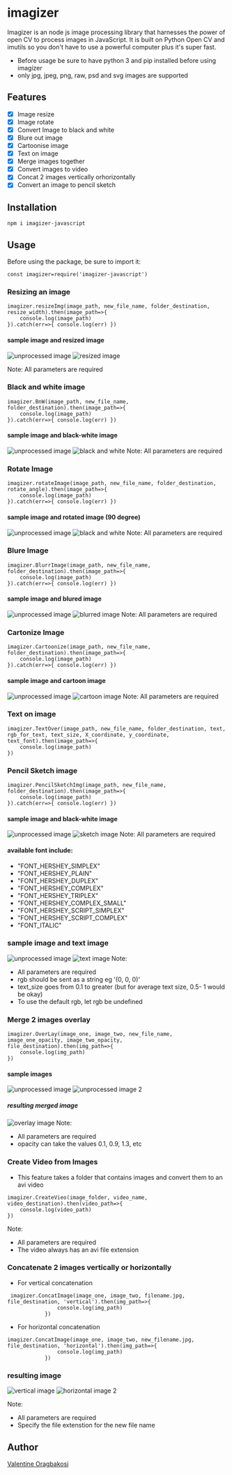 # imagizer

Imagizer is an node js image processing library that harnesses the power of open CV to process images in JavaScript. It is built on Python Open CV and imutils so you don't have to use a powerful computer plus it's super fast.

* Before usage be sure to have python 3 and pip installed before using imagizer
* only jpg, jpeg, png, raw, psd and svg images are supported

## Features
- [x] Image resize
- [x] Image rotate
- [x] Convert Image to black and white
- [x] Blure out image
- [x] Cartoonise image
- [x] Text on image
- [x] Merge images together
- [x] Convert images to video
- [x] Concat 2 images vertically orhorizontally
- [x] Convert an image to pencil sketch

## Installation

```
npm i imagizer-javascript

```

## Usage

Before using the package, be sure to import it:

```
const imagizer=require('imagizer-javascript')

```
### Resizing an image

```
imagizer.resizeImg(image_path, new_file_name, folder_destination, resize_width).then(image_path=>{
    console.log(image_path)
}).catch(err=>{ console.log(err) })

```
#### sample image and resized image
![unprocessed image](https://res.cloudinary.com/rchain/image/upload/v1582042402/download.jpg)
![resized image](https://res.cloudinary.com/rchain/image/upload/v1582042745/test.jpg)

Note: All parameters are required


### Black and white image

```
imagizer.BnW(image_path, new_file_name, folder_destination).then(image_path=>{
    console.log(image_path)
}).catch(err=>{ console.log(err) })

```
#### sample image and black-white image
![unprocessed image](https://res.cloudinary.com/rchain/image/upload/v1582042402/download.jpg)
![black and white](https://res.cloudinary.com/rchain/image/upload/v1582042896/test2.jpg)
Note: All parameters are required

### Rotate Image

```
imagizer.rotateImage(image_path, new_file_name, folder_destination, rotate_angle).then(image_path=>{
    console.log(image_path)
}).catch(err=>{ console.log(err) })

```

#### sample image and rotated image (90 degree)
![unprocessed image](https://res.cloudinary.com/rchain/image/upload/v1582042402/download.jpg)
![black and white](https://res.cloudinary.com/rchain/image/upload/v1582043258/tester.jpg)
Note: All parameters are required

### Blure Image

```
imagizer.BlurrImage(image_path, new_file_name, folder_destination).then(image_path=>{
    console.log(image_path)
}).catch(err=>{ console.log(err) })

```
#### sample image and blured image
![unprocessed image](https://res.cloudinary.com/rchain/image/upload/v1582042402/download.jpg)
![blurred image](https://res.cloudinary.com/rchain/image/upload/v1582043702/blured.jpg)
Note: All parameters are required

### Cartonize Image

```
imagizer.Cartoonize(image_path, new_file_name, folder_destination).then(image_path=>{
    console.log(image_path)
}).catch(err=>{ console.log(err) })

```

#### sample image and cartoon image
![unprocessed image](https://res.cloudinary.com/rchain/image/upload/v1582042402/download.jpg)
![cartoon image](https://res.cloudinary.com/rchain/image/upload/v1582043805/cartoon.jpg)
Note: All parameters are required

### Text on image

```
imagizer.TextOver(image_path, new_file_name, folder_destination, text, rgb_for_text, text_size, X_coordinate, y_coordinate, text_font).then(image_path=>{
    console.log(image_path)
})

```

### Pencil Sketch image

```
imagizer.PencilSketchImg(image_path, new_file_name, folder_destination).then(image_path=>{
    console.log(image_path)
}).catch(err=>{ console.log(err) })

```
#### sample image and black-white image
![unprocessed image](https://res.cloudinary.com/rchain/image/upload/v1582042402/download.jpg)
![sketch image](https://res.cloudinary.com/rchain/image/upload/v1591868931/hey.jpg)
Note: All parameters are required

#### available font include:
* "FONT_HERSHEY_SIMPLEX"
* "FONT_HERSHEY_PLAIN"
* "FONT_HERSHEY_DUPLEX"
* "FONT_HERSHEY_COMPLEX"
* "FONT_HERSHEY_TRIPLEX"
* "FONT_HERSHEY_COMPLEX_SMALL"
* "FONT_HERSHEY_SCRIPT_SIMPLEX"
* "FONT_HERSHEY_SCRIPT_COMPLEX"
* "FONT_ITALIC"

### sample image and text image
![unprocessed image](https://res.cloudinary.com/rchain/image/upload/v1582042402/download.jpg)
![text image](https://res.cloudinary.com/rchain/image/upload/v1583495476/text.jpg)
Note:
* All parameters are required
* rgb should be sent as a string eg '(0, 0, 0)'
* text_size goes from 0.1 to greater (but for average text size, 0.5- 1 would be okay)
* To use the default rgb, let rgb be undefined


### Merge 2 images overlay

```
imagizer.OverLay(image_one, image_two, new_file_name, image_one_opacity, image_two_opacity, file_destination).then(img_path=>{
    console.log(img_path)
})

```

#### sample images
![unprocessed image](https://res.cloudinary.com/rchain/image/upload/v1582042402/download.jpg)
![unprocessed image 2](https://res.cloudinary.com/rchain/image/upload/v1584451137/download2.jpg)

##### resulting merged image
![overlay image](https://res.cloudinary.com/rchain/image/upload/v1584451148/overlay.jpg)
Note:
* All parameters are required
* opacity can take the values 0.1, 0.9, 1.3, etc 

### Create Video from Images

* This feature takes a folder that contains images and convert them to an avi video

```
imagizer.CreateVieo(image_folder, video_name, video_destination).then(video_path=>{
    console.log(video_path)
})
```
Note:
* All parameters are required
* The video always has an avi file extension

### Concatenate 2 images vertically or horizontally

* For vertical concatenation

```
 imagizer.ConcatImage(image_one, image_two, filename.jpg, file_destination, 'vertical').then(img_path=>{
                console.log(img_path)
            })
```
* For horizontal concatenation

```
imagizer.ConcatImage(image_one, image_two, new_filename.jpg, file_destination, 'horizontal').then(img_path=>{
                console.log(img_path)
            })
```

### resulting image
![vertical image](https://res.cloudinary.com/rchain/image/upload/v1588754378/stuff.jpg)
![horizontal image 2](https://res.cloudinary.com/rchain/image/upload/v1588754387/stuff2.jpg)

Note:
* All parameters are required
* Specify the file extenstion for the new file name


## Author 
[Valentine Oragbakosi](https://github.com/Valentine-Mario)